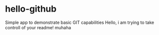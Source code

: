 # hello-github
Simple app to demonstrate basic GIT capabilities
Hello, i am trying to take controll of your readme! muhaha
